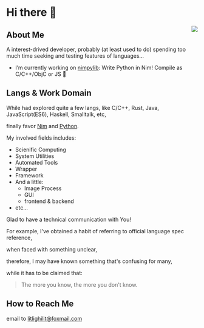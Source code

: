 # Hi there 👋

<!--
Here are some ideas to get you started:

- 🔭 I’m currently working on ...
- 🌱 I’m currently learning ...
- 👯 I’m looking to collaborate on ...
- 🤔 I’m looking for help with ...
- 💬 Ask me about ...
- 📫 How to reach me: ...
- 😄 Pronouns: ...
- ⚡ Fun fact: ...

U+1f923  "\N{ROLLING ON THE FLOOR LAUGHING}"
U+02000   "\N{EN QUAD}"
-->

<img align="right" src="https://github-readme-stats.vercel.app/api?username=litlighilit&theme=github_dark&hide_rank=true&hide=stars" />

## About Me
A interest-drived developer,
probably (at least used to do) spending too much time seeking and testing features of languages...

- I’m currently working on [nimpylib](https://github.com/litlighilit/nimpylib): Write Python in Nim! Compile as C/C++/ObjC or JS 🤣

## Langs & Work Domain
While had explored quite a few langs, like
C/C++, Rust, Java, JavaScript(ES6), Haskell, Smalltalk, etc,

finally favor
[Nim][nim-web] 
and [Python][py-web].

[nim-web]: https://nim-lang.org
[py-web]: https://www.python.org

My involved fields includes:

- Scienific Computing
- System Utilities
- Automated Tools
- Wrapper
- Framework
- And a little:
  - Image Process
  - GUI
  - frontend & backend
- etc...

Glad to have a technical communication with You!

For example, I've obtained a habit of referring to official language spec reference,

when faced with something unclear,

therefore, I may have known something that's confusing for many,

while it has to be claimed that:

> The more you know, the more you don't know.


## How to Reach Me
email to [litlighilit@foxmail.com](mailto://litlighilit@foxmail.com)

